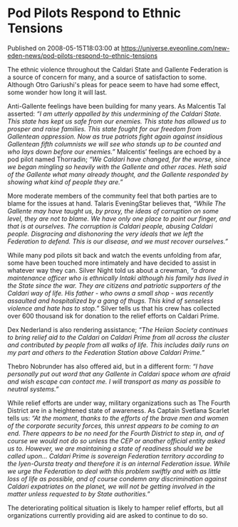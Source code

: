 # Pod Pilots Respond to Ethnic Tensions
Published on 2008-05-15T18:03:00 at https://universe.eveonline.com/new-eden-news/pod-pilots-respond-to-ethnic-tensions

The ethnic violence throughout the Caldari State and Gallente Federation is a source of concern for many, and a source of satisfaction to some. Although Otro Gariushi's pleas for peace seem to have had some effect, some wonder how long it will last. 

Anti-Gallente feelings have been building for many years. As Malcentis Tal asserted: _“I am utterly appalled by this undermining of the Caldari State. This state has kept us safe from our enemies. This state has allowed us to prosper and raise families. This state fought for our freedom from Gallentean oppression. Now as true patriots fight again against insidious Gallentean fifth columnists we will see who stands up to be counted and who lays down before our enemies.”_ Malcentis’ feelings are echoed by a pod pilot named Thorradin; _“We Caldari have changed, for the worse, since we began mingling so heavily with the Gallente and other races. Heth said of the Gallente what many already thought, and the Gallente responded by showing what kind of people they are.”_

More moderate members of the community feel that both parties are to blame for the issues at hand. Talaris EveningStar believes that, _“While The Gallente may have taught us, by proxy, the ideas of corruption on some level, they are not to blame. We have only one place to point our finger, and that is at ourselves. The corruption is Caldari people, abusing Caldari people. Disgracing and dishonoring the very ideals that we left the Federation to defend. This is our disease, and we must recover ourselves.”_

While many pod pilots sit back and watch the events unfolding from afar, some have been touched more intimately and have decided to assist in whatever way they can. Silver Night told us about a crewman, _“a drone maintenance officer who is ethnically Intaki although his family has lived in the State since the war. They are citizens and patriotic supporters of the Caldari way of life. His father - who owns a small shop - was recently assaulted and hospitalized by a gang of thugs. This kind of senseless violence and hate has to stop.”_ Silver tells us that his crew has collected over 600 thousand isk for donation to the relief efforts on Caldari Prime. 

Dex Nederland is also rendering assistance; _“The Heiian Society continues to bring relief aid to the Caldari on Caldari Prime from all across the cluster and contributed by people from all walks of life. This includes daily runs on my part and others to the Federation Station above Caldari Prime.”_

Thebro Nobrunder has also offered aid, but in a different form: _“I have personally put out word that any Gallente in Caldari space whom are afraid and wish escape can contact me. I will transport as many as possible to neutral systems.”_

While relief efforts are under way, military organizations such as The Fourth District are in a heightened state of awareness. As Captain Svetlana Scarlet tells us: _“At the moment, thanks to the efforts of the brave men and women of the corporate security forces, this unrest appears to be coming to an end. There appears to be no need for the Fourth District to step in, and of course we would not do so unless the CEP or another official entity asked us to. However, we are maintaining a state of readiness should we be called upon... Caldari Prime is sovereign Federation territory according to the Iyen-Oursta treaty and therefore it is an internal Federation issue. While we urge the Federation to deal with this problem swiftly and with as little loss of life as possible, and of course condemn any discrimination against Caldari expatriates on the planet, we will not be getting involved in the matter unless requested to by State authorities.”_

The deteriorating political situation is likely to hamper relief efforts, but all organizations currently providing aid are asked to continue to do so.
